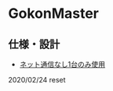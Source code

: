 # GokonMaster

## 仕様・設計
- [ネット通信なし1台のみ使用](https://onedrive.live.com/edit.aspx?resid=447A12976C6C874%21112&nd=1)

2020/02/24	reset
